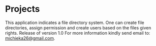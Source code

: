 # Projects
This application indicates a file directory system. One can create file directories, assign permission and create users based on the files given rights.
Release of version 1.0
For more information kindly send email to:
  michieka26@gmail.com.
  
